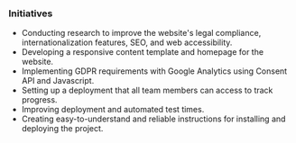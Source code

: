 ### Initiatives

- Conducting research to improve the website's legal compliance, internationalization features, SEO, and web accessibility.
- Developing a responsive content template and homepage for the website.
- Implementing GDPR requirements with Google Analytics using Consent API and Javascript.
- Setting up a deployment that all team members can access to track progress.
- Improving deployment and automated test times.
- Creating easy-to-understand and reliable instructions for installing and deploying the project.
